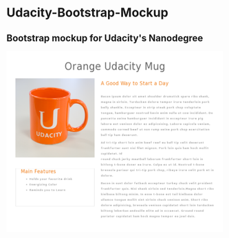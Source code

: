 # Udacity-Bootstrap-Mockup
Bootstrap mockup for Udacity's Nanodegree
---

![Image](/Final-Version-Mug.png)
